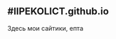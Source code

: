 #IIPEKOLICT.github.io
---------------------------------------------------------------------------------------------------------------------------------------------------------------------
Здесь мои сайтики, епта

